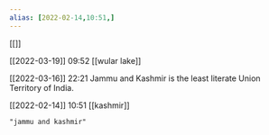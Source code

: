 ```yaml
---
alias: [2022-02-14,10:51,]
---
```

[[]]

[[2022-03-19]] 09:52
[[wular lake]]

[[2022-03-16]] 22:21
Jammu and Kashmir is the least literate Union Territory of India.

[[2022-02-14]] 10:51
[[kashmir]]
```query
"jammu and kashmir"
```
